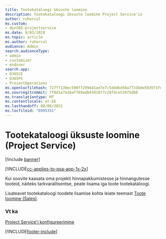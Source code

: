```yaml
---
title: Tootekataloogi üksuste loomine
description: Tootekataloogi üksuste loomine Project Service'is
author: ruhercul
ms.custom:
- dyn365-projectservice
ms.date: 8/03/2018
ms.topic: article
ms.author: ruhercul
audience: Admin
search.audienceType:
- admin
- customizer
- enduser
search.app:
- D365CE
- D365PS
- ProjectOperations
ms.openlocfilehash: 727f7139ec590ff2994d1ae7e7c5dddbd50a7733b0e5935f3fd6bdefde713713
ms.sourcegitcommit: 7f8d1e7a16af769adb43d1877c28fdce53975db8
ms.translationtype: MT
ms.contentlocale: et-EE
ms.lasthandoff: 08/06/2021
ms.locfileid: "6995351"
---
```

# <a name="create-product-catalog-items-project-service"></a>Tootekataloogi üksuste loomine (Project Service)

[!include [banner](../includes/psa-now-project-operations.md)]

[!INCLUDE[cc-applies-to-psa-app-1x-2x](../includes/cc-applies-to-psa-app-1x-2x.md)]

Kui soovite kaasata oma projekti hinnapakkumistesse ja hinnangutesse tooteid, näiteks tarkvaralitsentse, peate lisama iga toote tootekataloogi.  
  
 Lisateavet tootekataloogi toodete lisamise kohta leiate teemast [Toote loomine (Sales)](/dynamics365/sales-enterprise/create-product-sales).  
  
### <a name="see-also"></a>Vt ka  
 [Project Service'i konfigureerimine](../psa/configure.md)


[!INCLUDE[footer-include](../includes/footer-banner.md)]